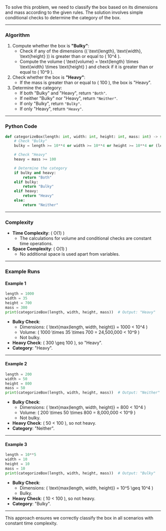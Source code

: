To solve this problem, we need to classify the box based on its dimensions and mass according to the given rules. The solution involves simple conditional checks to determine the category of the box.

---

### Algorithm
1. Compute whether the box is **"Bulky"**:
   - Check if any of the dimensions (\( \text{length}, \text{width}, \text{height} \)) is greater than or equal to \( 10^4 \).
   - Compute the volume \( \text{volume} = \text{length} \times \text{width} \times \text{height} \) and check if it is greater than or equal to \( 10^9 \).
2. Check whether the box is **"Heavy"**:
   - If the mass is greater than or equal to \( 100 \), the box is "Heavy".
3. Determine the category:
   - If both "Bulky" and "Heavy", return `"Both"`.
   - If neither "Bulky" nor "Heavy", return `"Neither"`.
   - If only "Bulky", return `"Bulky"`.
   - If only "Heavy", return `"Heavy"`.

---

### Python Code
```python
def categorizeBox(length: int, width: int, height: int, mass: int) -> str:
    # Check "Bulky"
    bulky = length >= 10**4 or width >= 10**4 or height >= 10**4 or (length * width * height) >= 10**9

    # Check "Heavy"
    heavy = mass >= 100

    # Determine the category
    if bulky and heavy:
        return "Both"
    elif bulky:
        return "Bulky"
    elif heavy:
        return "Heavy"
    else:
        return "Neither"
```

---

### Complexity
- **Time Complexity**: \( O(1) \)
  - The calculations for volume and conditional checks are constant time operations.
- **Space Complexity**: \( O(1) \)
  - No additional space is used apart from variables.

---

### Example Runs

#### Example 1
```python
length = 1000
width = 35
height = 700
mass = 300
print(categorizeBox(length, width, height, mass))  # Output: "Heavy"
```
- **Bulky Check**:
  - Dimensions: \( \text{max(length, width, height)} = 1000 < 10^4 \)
  - Volume: \( 1000 \times 35 \times 700 = 24,500,000 < 10^9 \)
  - Not bulky.
- **Heavy Check**: \( 300 \geq 100 \), so "Heavy".
- **Category**: "Heavy".

---

#### Example 2
```python
length = 200
width = 50
height = 800
mass = 50
print(categorizeBox(length, width, height, mass))  # Output: "Neither"
```
- **Bulky Check**:
  - Dimensions: \( \text{max(length, width, height)} = 800 < 10^4 \)
  - Volume: \( 200 \times 50 \times 800 = 8,000,000 < 10^9 \)
  - Not bulky.
- **Heavy Check**: \( 50 < 100 \), so not heavy.
- **Category**: "Neither".

---

#### Example 3
```python
length = 10**5
width = 10
height = 10
mass = 10
print(categorizeBox(length, width, height, mass))  # Output: "Bulky"
```
- **Bulky Check**:
  - Dimensions: \( \text{max(length, width, height)} = 10^5 \geq 10^4 \)
  - Bulky.
- **Heavy Check**: \( 10 < 100 \), so not heavy.
- **Category**: "Bulky".

---

This approach ensures we correctly classify the box in all scenarios with constant time complexity.
